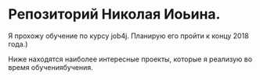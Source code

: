 # Репозиторий Николая Иоьина. 

Я прохожу обучение по курсу job4j. Планирую его пройти к концу 2018 года.)

Ниже находятся наиболее интересные проекты, которые я реализую во время обучениябучения.

